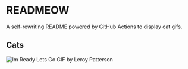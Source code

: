 # READMEOW

A self-rewriting README powered by GitHub Actions to display cat gifs.

## Cats

![Im Ready Lets Go GIF by Leroy Patterson](https://media1.giphy.com/media/CjmvTCZf2U3p09Cn0h/200.gif?cid=9acd02datib5ts1ga295io2oqq6hiv7q7q28etl7c9m256iz&ep=v1_gifs_search&rid=200.gif&ct=g)
